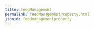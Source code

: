 ```yaml
---
title: feedManagement
permalink: feedManagementProperty.html
jsonid: feedmanagementproperty
---
```

